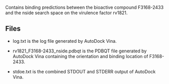 Contains binding predictions between the bioactive compound F3168-2433 and the nside search space on the virulence factor rv1821.

## Files

- log.txt is the log file generated by AutoDock Vina.

- rv1821_F3168-2433_nside.pdbqt is the PDBQT file generated by AutoDock Vina containing the orientation and binding location of F3168-2433.

- stdoe.txt is the combined STDOUT and STDERR output of AutoDock Vina.

